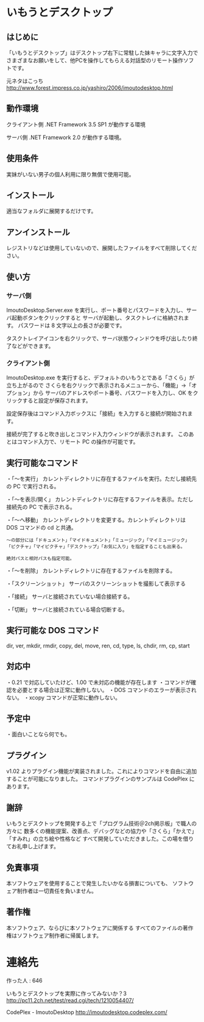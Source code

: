 # いもうとデスクトップ

## はじめに

「いもうとデスクトップ」はデスクトップ右下に常駐した妹キャラに文字入力で
さまざまなお願いをして、他PCを操作してもらえる対話型のリモート操作ソフトです。

元ネタはこっち
http://www.forest.impress.co.jp/yashiro/2006/imoutodesktop.html


## 動作環境

クライアント側
.NET Framework 3.5 SP1 が動作する環境

サーバ側
.NET Framework 2.0 が動作する環境。


## 使用条件

実妹がいない男子の個人利用に限り無償で使用可能。


## インストール

適当なフォルダに展開するだけです。


## アンインストール

レジストリなどは使用していないので、展開したファイルをすべて削除してください。


## 使い方

### サーバ側

ImoutoDesktop.Server.exe を実行し、ポート番号とパスワードを入力し、サーバ起動ボタンをクリックすると
サーバが起動し、タスクトレイに格納されます。
パスワードは 8 文字以上の長さが必要です。

タスクトレイアイコンを右クリックで、サーバ状態ウィンドウを呼び出したり終了などができます。


### クライアント側

ImoutoDesktop.exe を実行すると、デフォルトのいもうとである「さくら」が立ち上がるので
さくらを右クリックで表示されるメニューから、「機能」->「オプション」から
サーバのアドレスやポート番号、パスワードを入力し、OK をクリックすると設定が保存されます。

設定保存後はコマンド入力ボックスに「接続」を入力すると接続が開始されます。

接続が完了すると吹き出しとコマンド入力ウィンドウが表示されます。
このあとはコマンド入力で、リモート PC の操作が可能です。


## 実行可能なコマンド

・「～を実行」
	カレントディレクトリに存在するファイルを実行。ただし接続先の PC で実行される。

・「～を表示/開く」
	カレントディレクトリに存在するファイルを表示。ただし接続先の PC で表示される。

・「～へ移動」
	カレントディレクトリを変更する。カレントディレクトリは DOS コマンドの cd と共通。

	～の部分には「ドキュメント」「マイドキュメント」「ミュージック」「マイミュージック」
	「ピクチャ」「マイピクチャ」「デスクトップ」「お気に入り」を指定することも出来る。

	絶対パスと相対パスも指定可能。

・「～を削除」
	カレントディレクトリに存在するファイルを削除する。

・「スクリーンショット」
	サーバのスクリーンショットを撮影して表示する

・「接続」
	サーバと接続されていない場合接続する。

・「切断」
	サーバと接続されている場合切断する。


## 実行可能な DOS コマンド

dir, ver, mkdir, rmdir, copy, del, move, ren, cd, type, ls, chdir, rm, cp, start


## 対応中

・0.21 で対応していたけど、1.00 で未対応の機能が存在します
・コマンドが確認を必要とする場合は正常に動作しない。
・DOS コマンドのエラーが表示されない。
・xcopy コマンドが正常に動作しない。


## 予定中

・面白いことなら何でも。


## プラグイン

v1.02 よりプラグイン機能が実装されました。これによりコマンドを自由に追加することが可能になりました。
コマンドプラグインのサンプルは CodePlex にあります。


## 謝辞

いもうとデスクトップを開発する上で「プログラム技術＠2ch掲示板」で職人の方々に
数多くの機能提案、改善点、デバッグなどの協力や「さくら」「かえで」「すみれ」の立ち絵や性格など
すべて開発していただきました。この場を借りてお礼申し上げます。


## 免責事項

本ソフトウェアを使用することで発生したいかなる損害についても、
ソフトウェア制作者は一切責任を負いません。


## 著作権

本ソフトウェア、ならびに本ソフトウェアに関係する
すべてのファイルの著作権はソフトウェア制作者に帰属します。


# 連絡先

作った人 : 646

いもうとデスクトップを実際に作ってみないか？3
http://pc11.2ch.net/test/read.cgi/tech/1210054407/

CodePlex - ImoutoDesktop
http://imoutodesktop.codeplex.com/